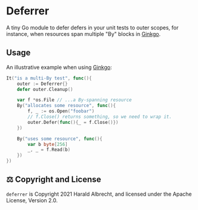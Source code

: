 # Deferrer

A tiny Go module to defer defers in your unit tests to outer scopes, for
instance, when resources span multiple "By" blocks in
[Ginkgo](https://github.com/onsi/ginkgo).

## Usage

An illustrative example when using [Ginkgo](https://github.com/onsi/ginkgo):

```go
It("is a multi-By test", func(){
    outer := Deferrer{}
    defer outer.Cleanup()

    var f *os.File // ...a By-spanning resource
    By("allocates some resource", func(){
        f, _ := os.Open("foobar")
        // f.Close() returns something, so we need to wrap it.
        outer.Defer(func(){_ = f.Close()})
    })

    By("uses some resource", func(){
        var b byte[256]
        _, _ = f.Read(b)
    })
})
```

## ⚖️ Copyright and License

`deferrer` is Copyright 2021 Harald Albrecht, and licensed under the Apache
License, Version 2.0.
